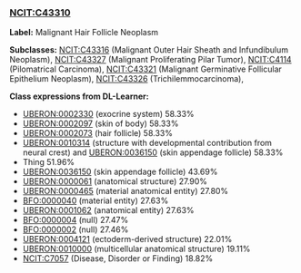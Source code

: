 
### [NCIT:C43310](http://purl.obolibrary.org/obo/NCIT_C43310)
**Label:** Malignant Hair Follicle Neoplasm

**Subclasses:** [NCIT:C43316](http://purl.obolibrary.org/obo/NCIT_C43316) (Malignant Outer Hair Sheath and Infundibulum Neoplasm), [NCIT:C43327](http://purl.obolibrary.org/obo/NCIT_C43327) (Malignant Proliferating Pilar Tumor), [NCIT:C4114](http://purl.obolibrary.org/obo/NCIT_C4114) (Pilomatrical Carcinoma), [NCIT:C43321](http://purl.obolibrary.org/obo/NCIT_C43321) (Malignant Germinative Follicular Epithelium Neoplasm), [NCIT:C43326](http://purl.obolibrary.org/obo/NCIT_C43326) (Trichilemmocarcinoma), 

**Class expressions from DL-Learner:**

- [UBERON:0002330](http://purl.obolibrary.org/obo/UBERON_0002330) (exocrine system) 58.33%
- [UBERON:0002097](http://purl.obolibrary.org/obo/UBERON_0002097) (skin of body) 58.33%
- [UBERON:0002073](http://purl.obolibrary.org/obo/UBERON_0002073) (hair follicle) 58.33%
- [UBERON:0010314](http://purl.obolibrary.org/obo/UBERON_0010314) (structure with developmental contribution from neural crest) and [UBERON:0036150](http://purl.obolibrary.org/obo/UBERON_0036150) (skin appendage follicle) 58.33%
- Thing 51.96%
- [UBERON:0036150](http://purl.obolibrary.org/obo/UBERON_0036150) (skin appendage follicle) 43.69%
- [UBERON:0000061](http://purl.obolibrary.org/obo/UBERON_0000061) (anatomical structure) 27.90%
- [UBERON:0000465](http://purl.obolibrary.org/obo/UBERON_0000465) (material anatomical entity) 27.80%
- [BFO:0000040](http://purl.obolibrary.org/obo/BFO_0000040) (material entity) 27.63%
- [UBERON:0001062](http://purl.obolibrary.org/obo/UBERON_0001062) (anatomical entity) 27.63%
- [BFO:0000004](http://purl.obolibrary.org/obo/BFO_0000004) (null) 27.47%
- [BFO:0000002](http://purl.obolibrary.org/obo/BFO_0000002) (null) 27.46%
- [UBERON:0004121](http://purl.obolibrary.org/obo/UBERON_0004121) (ectoderm-derived structure) 22.01%
- [UBERON:0010000](http://purl.obolibrary.org/obo/UBERON_0010000) (multicellular anatomical structure) 19.11%
- [NCIT:C7057](http://purl.obolibrary.org/obo/NCIT_C7057) (Disease, Disorder or Finding) 18.82%


